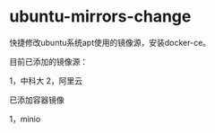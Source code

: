 # ubuntu-mirrors-change
快捷修改ubuntu系统apt使用的镜像源，安装docker-ce。

目前已添加的镜像源：

1，中科大
2，阿里云

已添加容器镜像

1，minio
